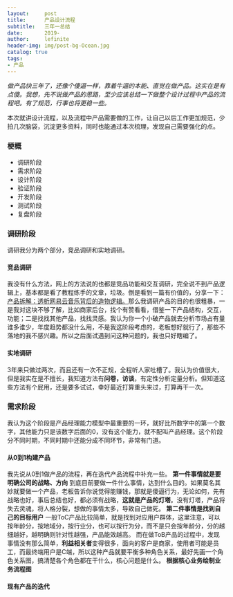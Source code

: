 ```yaml
---
layout:     post
title:      产品设计流程
subtitle:   三年一总结
date:       2019-
author:     lefinite
header-img: img/post-bg-Ocean.jpg
catalog: true
tags: 
- 产品
---
```


*做产品快三年了，还像个傻逼一样，靠着牛逼的本能、直觉在做产品。这实在是有点傻。我想，先不说做产品的思路，至少应该总结一下做整个设计过程中产品的流程吧。有了规范，行事也将更稳一些。*

本次就讲设计流程，以及流程中产品需要做的工作，让自己以后工作更加规范，少拍几次脑袋，沉淀更多资料，同时也能通过本次梳理，发现自己需要强化的点。

### 梗概
- 调研阶段
- 需求阶段
- 设计阶段
- 验证阶段
- 开发阶段
- 测试阶段
- 复盘阶段

### 调研阶段
调研我分为两个部分，竞品调研和实地调研。
#### **竞品调研**
我没有什么方法，网上的方法说的也都是竞品功能和交互调研，完全说不到产品逻辑上，基本都是看了教程练手的文章，垃圾。倒是看到一篇有价值的，分享一下：[产品拆解：透析网易云音乐背后的造物逻辑。](http://www.woshipm.com/evaluating/603838.html)那么我调研产品的目的也很粗暴，一是我对这块不够了解，比如商家后台，找个有赞看看，借鉴一下产品结构，交互，功能；二是找找其他产品，找找灵感。我认为你一个小破产品就去分析市场占有量谁多谁少，年度趋势都没什么用，不是我这阶段考虑的，老板想好就行了，那些不落地的我不感兴趣。所以之后面试遇到问这种问题的，我也只好瞎编了。
#### **实地调研**
3年来只做过两次，而且还有一次不正规，全程听人家吐槽了。我认为价值很大，但是我实在是不擅长，我知道方法有**问卷，访谈**，有定性分析定量分析。但知道这些方法有个屁用，还是要多试试，幸好最近打算重头来过，打算再干一次。

### 需求阶段
我认为这个阶段是产品经理能力模型中最重要的一环，就好比所数字中的第一个数字，其他能力只是该数字后面的0，没有这个能力，就不配叫产品经理。这个阶段分不同时期，不同时期中还能分成不同环节，非常有门道。
#### 从0到1构建产品
我先说从0到1做产品的流程，再在迭代产品流程中补充一些。
**第一件事情就是要明确公司的战略、方向**
到底目前要做一件什么事情，达到什么目的。如果莫名其妙就要做一个产品，老板告诉你说觉得能赚钱，那就是傻逼行为，无论如何，先有战略也好，事后总结也好，都必须有战略，**这就是产品的灯塔**。没有灯塔，产品将失去灵魂，将人格分裂，想做的事情太多，导致自己做死。
**第二件事情是找到自己的目标用户**
一般ToC产品比较简单，就是找到对应用户群体，这里注意，可以按年龄分，按地域分，按行业分，也可以按行为分，而不是只会按年龄分，分的越细越好，越明确则针对性越强，产品能效越高。
而在做ToB产品的过程中，发现事情没有那么简单，**利益相关者**变得很多，面向的客户是商家，使用者可能是员工，而最终端用户是C端，所以这种产品就要平衡多种角色关系，最好先画一个角色关系图，搞清楚各个角色都在干什么，核心问题是什么。
**根据核心业务绘制业务流程图**


#### 现有产品的迭代